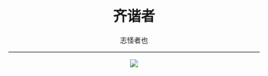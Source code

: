 <div align="center">

# 齐谐者

志怪者也

---

![](https://pic.lienav.com/i/2022/04/18/625d6ff5c9e3e.jpeg)

</div>
